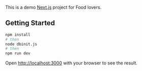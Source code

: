 This is a demo [Next.js](https://nextjs.org/) project for Food lovers.

## Getting Started

```bash
npm install
# then
node dbinit.js
# then
npm run dev
```

Open [http://localhost:3000](http://localhost:3000) with your browser to see the result.